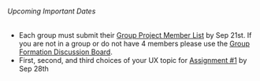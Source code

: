 ###### Upcoming Important Dates  
* Each group must submit their [Group Project Member List](https://canvas.sfu.ca/courses/22099/quizzes/28957/) by Sep 21st. If you are not in a group or do not have 4 members please use the [Group Formation Discussion Board](https://canvas.sfu.ca/courses/22099/discussion_topics/393997).<br>
* First, second, and third choices of your UX topic for [Assignment #1](https://canvas.sfu.ca/courses/22099/assignments/112757) by Sep 28th
